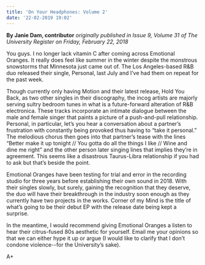 ```yaml
---
title: 'On Your Headphones: Volume 2'
date: '22-02-2019 19:02'
---
```


**By Janie Dam, contributor** _originally published in Issue 9, Volume 31 of The University Register on Friday, February 22, 2018_

You guys. I no longer lack vitamin C after coming across Emotional Oranges. It really does feel like summer in the winter despite the monstrous snowstorms that Minnesota just came out of. The Los Angeles-based R&B duo released their single, Personal, last July and I’ve had them on repeat for the past week. 

Though currently only having Motion and their latest release, Hold You Back, as two other singles in their discography, the incog artists are majorly serving sultry bedroom tunes in what is a future-forward alteration of R&B electronica. These tracks incorporate an intimate dialogue between the male and female singer that paints a picture of a push-and-pull relationship. Personal, in particular, let’s you hear a conversation about a partner’s frustration with constantly being provoked thus having to “take it personal.” The melodious chorus then goes into that partner’s tease with the lines “Better make it up tonight // You gotta do all the things I like // Wine and dine me right” and the other person later singing lines that implies they’re in agreement. This seems like a disastrous Taurus-Libra relationship if you had to ask but that’s beside the point. 

Emotional Oranges have been testing for trial and error in the recording studio for three years before establishing their own sound in 2018. With their singles slowly, but surely, gaining the recognition that they deserve, the duo will have their breakthrough in the industry soon enough as they currently have two projects in the works. Corner of my Mind is the title of what’s going to be their debut EP with the release date being kept a surprise. 

In the meantime, I would recommend giving Emotional Oranges a listen to hear their citrus-fused 80s aesthetic for yourself. Email me your opinions so that we can either hype it up or argue (I would like to clarify that I don’t condone violence--for the University’s sake).

A+